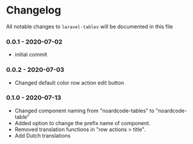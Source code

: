# Changelog

All notable changes to `laravel-tables` will be documented in this file

### 0.0.1 - 2020-07-02
- initial commit

### 0.0.2 - 2020-07-03
- Changed default color row action edit button


### 0.1.0 - 2020-07-13
- Changed component naming from "noardcode-tables" to "noardcode-table"
- Added option to change the prefix name of component.
- Removed translation functions in "row actions > title".
- Add Dutch translations
